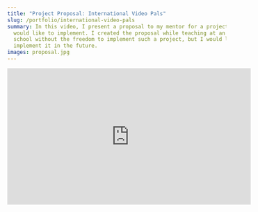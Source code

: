 ```yaml
---
title: "Project Proposal: International Video Pals"
slug: /portfolio/international-video-pals
summary: In this video, I present a proposal to my mentor for a project that I
  would like to implement. I created the proposal while teaching at an online
  school without the freedom to implement such a project, but I would love to
  implement it in the future.
images: proposal.jpg
---
```

<iframe width="560" height="315" src="https://www.youtube.com/embed/pPMVF_n8U18" frameborder="0" allow="accelerometer; autoplay; clipboard-write; encrypted-media; gyroscope; picture-in-picture" allowfullscreen></iframe>